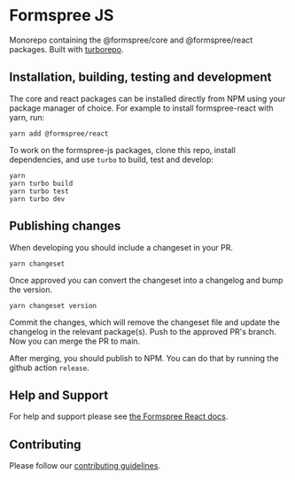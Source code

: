 # Formspree JS

Monorepo containing the @formspree/core and @formspree/react packages. Built with [turborepo](https://turbo.build/).

## Installation, building, testing and development

The core and react packages can be installed directly from NPM using your package manager of choice. For example to install formspree-react with yarn, run:

```
yarn add @formspree/react
```

To work on the formspree-js packages, clone this repo, install dependencies, and use `turbo` to build, test and develop:

```
yarn
yarn turbo build
yarn turbo test
yarn turbo dev
```

## Publishing changes 

When developing you should include a changeset in your PR.

```
yarn changeset
```

Once approved you can convert the changeset into a changelog and bump the version.

```
yarn changeset version
```

Commit the changes, which will remove the changeset file and update the changelog in the relevant 
package(s). Push to the approved PR's branch. Now you can merge the PR to main.

After merging, you should publish to NPM. You can do that by running the github action 
`release`.


## Help and Support

For help and support please see [the Formspree React docs](https://help.formspree.io/hc/en-us/articles/360055613373).

## Contributing

Please follow our [contributing guidelines](./.github/CONTRIBUTING.md).

